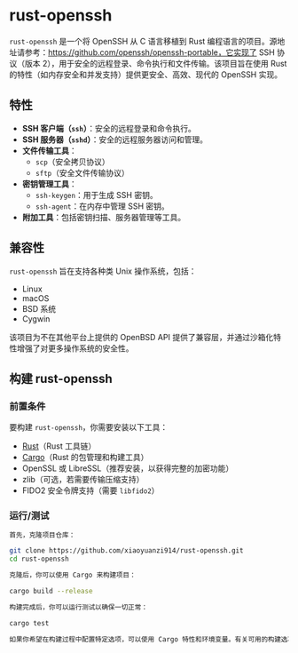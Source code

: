 # rust-openssh

`rust-openssh` 是一个将 OpenSSH 从 C 语言移植到 Rust 编程语言的项目。源地址请参考：https://github.com/openssh/openssh-portable，它实现了 SSH 协议（版本 2），用于安全的远程登录、命令执行和文件传输。该项目旨在使用 Rust 的特性（如内存安全和并发支持）提供更安全、高效、现代的 OpenSSH 实现。

## 特性

- **SSH 客户端（`ssh`）**：安全的远程登录和命令执行。
- **SSH 服务器（`sshd`）**：安全的远程服务器访问和管理。
- **文件传输工具**：
  - `scp`（安全拷贝协议）
  - `sftp`（安全文件传输协议）
- **密钥管理工具**：
  - `ssh-keygen`：用于生成 SSH 密钥。
  - `ssh-agent`：在内存中管理 SSH 密钥。
- **附加工具**：包括密钥扫描、服务器管理等工具。

## 兼容性

`rust-openssh` 旨在支持各种类 Unix 操作系统，包括：

- Linux
- macOS
- BSD 系统
- Cygwin

该项目为不在其他平台上提供的 OpenBSD API 提供了兼容层，并通过沙箱化特性增强了对更多操作系统的安全性。


## 构建 rust-openssh

### 前置条件

要构建 `rust-openssh`，你需要安装以下工具：

- [Rust](https://www.rust-lang.org/)（Rust 工具链）
- [Cargo](https://doc.rust-lang.org/cargo/)（Rust 的包管理和构建工具）
- OpenSSL 或 LibreSSL（推荐安装，以获得完整的加密功能）
- zlib（可选，若需要传输压缩支持）
- FIDO2 安全令牌支持（需要 `libfido2`）

### 运行/测试

```bash
首先，克隆项目仓库：

git clone https://github.com/xiaoyuanzi914/rust-openssh.git
cd rust-openssh

克隆后，你可以使用 Cargo 来构建项目：

cargo build --release

构建完成后，你可以运行测试以确保一切正常：

cargo test

如果你希望在构建过程中配置特定选项，可以使用 Cargo 特性和环境变量。有关可用的构建选项，请参见 `Cargo.toml` 文件和 `build.rs` 脚本。
